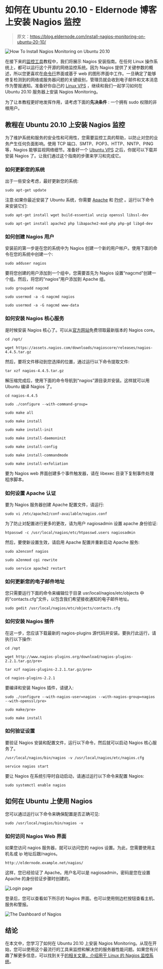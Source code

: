 # 如何在 Ubuntu 20.10 - Eldernode 博客上安装 Nagios 监控

> 原文：<https://blog.eldernode.com/install-nagios-monitoring-on-ubuntu-20-10/>

![How To Install Nagios Monitoring on Ubuntu 20.10](img/13c218e5697893099ac33356ae3bea4a.png)

在接下来的[监控工具](https://blog.eldernode.com/website-and-server-monitoring-tools/)教程中，我们将展示 Nagios 安装指南。在任何 Linux 操作系统上，都可以运行这个开源的网络监控系统。因为 Nagios 提供了关键参数的概述，所以您更喜欢在[命令行](https://blog.eldernode.com/linux-server-monitoring-commands/)界面或基于 web 的图形界面中工作。一旦确定了能够修复检测到的网络或服务器问题的关键级别，管理员就会收到电子邮件和文本消息作为警报通知。准备好你自己的 [Linux VPS](https://eldernode.com/linux-vps/) ，继续和我们一起学习如何在 Ubuntu 20.10 服务器上安装 Nagios Monitoring。

为了让本教程更好地发挥作用，请考虑下面的**先决条件** :
一个拥有 sudo 权限的非根用户。

## 教程在 Ubuntu 20.10 上安装 Nagios 监控

为了维护系统和服务的安全性和可用性，您需要监控工具的帮助，以防止对您的业务产生任何负面影响。使用 TCP 端口、SMTP、POP3、HTTP、NNTP、PING 等，Nagios 能够监视网络细节。准备好一个 [Ubuntu VPS](https://eldernode.com/ubuntu-vps/) 之后，你就可以下载并安装 Nagios 了。让我们通过这个指南的步骤来学习和完成它。

### 如何更新您的系统

出于一些安全考虑，最好更新您的系统:

```
sudo apt-get update
```

注意:如果你最近安装了 Ubuntu 系统，你需要 [Apache](https://blog.eldernode.com/apache-web-server-ubuntu-20/) 和 [PHP](https://blog.eldernode.com/install-and-configure-php-on-ubuntu-20-04/) 。运行以下命令来安装它们:

```
sudo apt-get install wget build-essential unzip openssl libssl-dev
```

```
sudo apt-get install apache2 php libapache2-mod-php php-gd libgd-dev
```

### 如何创建 Nagios 用户

安装前的第一步是在您的系统中为 Nagios 创建一个新的用户帐户。使用下面的命令在您的系统中创建一个:

```
sudo adduser nagios
```

要将您创建的用户添加到一个组中，您需要首先为 Nagios 设置“nagcmd”创建一个组。然后，将您的“nagios”用户添加到 Apache 组。

```
sudo groupadd nagcmd
```

```
sudo usermod -a -G nagcmd nagios
```

```
sudo usermod -a -G nagcmd www-data
```

### 如何安装 Nagios 核心服务

是时候安装 Nagios 核心了。可以从[官方网站](https://www.nagios.org/downloads/)免费领取最新版本的 Nagios core。

```
cd /opt/
```

```
wget https://assets.nagios.com/downloads/nagioscore/releases/nagios-4.4.5.tar.gz
```

然后，要将文件移动到您选择的位置，通过运行以下命令提取文件:

```
tar xzf nagios-4.4.5.tar.gz
```

解压缩完成后，使用下面的命令导航到“nagios”源目录并安装。这样就可以用 Ubuntu 编译 Nagios 了。

```
cd nagios-4.4.5
```

```
sudo ./configure --with-command-group=
```

```
sudo make all
```

```
sudo make install
```

```
sudo make install-init
```

```
sudo make install-daemoninit
```

```
sudo make install-config
```

```
sudo make install-commandmode
```

```
sudo make install-exfoliation
```

要为 Nagios web 界面创建多个事件触发器，请在 libexec 目录下复制事件处理程序脚本。

### 如何设置 Apache 认证

要为 Nagios 服务器创建 Apache 配置文件，请运行:

```
sudo vi /etc/apache2/conf-available/nagios.conf
```

为了防止对配置进行更多的更改，请为用户 nagiosadmin 设置 apache 身份验证:

```
htpasswd -c /usr/local/nagios/etc/htpasswd.users nagiosadmin
```

然后，要使新设置生效，请启用 Apache 配置并重新启动 Apache 服务:

```
sudo a2enconf nagios
```

```
sudo a2enmod cgi rewrite
```

```
sudo service apache2 restart
```

### 如何更新您的电子邮件地址

您只需要运行下面的命令来编辑位于目录 usr/local/nagios/etc/objects 中的“contacts.cfg”文件，以包含我们希望接收通知的电子邮件地址。

```
sudo gedit /usr/local/nagios/etc/objects/contacts.cfg
```

### 如何安装 Nagios 插件

在这一步，您应该下载最新的 nagios-plugins 源代码并安装。要执行此运行，请执行以下操作:

```
cd /opt
```

```
wget http://www.nagios-plugins.org/download/nagios-plugins-2.2.1.tar.gz/pre>
```

```
tar xzf nagios-plugins-2.2.1.tar.gz/pre>
```

```
cd nagios-plugins-2.2.1
```

要编译和安装 Nagios 插件，请键入:

```
sudo ./configure --with-nagios-user=nagios --with-nagios-group=nagios --with-openssl/pre>
```

```
sudo make/pre>
```

```
sudo make install
```

### 如何验证设置

要验证 Nagios 安装和配置文件，运行以下命令，然后就可以启动 Nagios 核心服务了。

```
/usr/local/nagios/bin/nagios -v /usr/local/nagios/etc/nagios.cfg
```

```
service nagios start
```

要让 Nagios 在系统引导时自动启动，请通过运行以下命令来配置 Nagios:

```
sudo systemctl enable nagios
```

## 如何在 Ubuntu 上使用 Nagios

您可以通过运行以下命令来确保配置是否正确可见:

```
sudo /usr/local/nagios/bin/nagios -v
```

### 如何访问 Nagios Web 界面

如果您访问 nagios 服务器，就可以访问您的 nagios 设置。为此，您需要使用主机名或 ip 地址后跟/nagios。

```
http://eldernode.example.net/nagios/
```

这样，您已经验证了 Apache。用户名可以是 nagiosadmin，密码是您在设置 Apache 的身份验证步骤时创建的。

![Login page](img/1a2d8ef63b5dee5be3b41a3926155d57.png)

登录后，您可以查看如下所示的 Nagios 界面。也可以使用侧边栏按钮查看主机、服务和警报。

![The Dashboard of Nagios](img/02b30d9ccc8f207c650cbd1ac3325fa9.png)

## 结论

在本文中，您学习了如何在 Ubuntu 20.10 上安装 Nagios Monitoring。从现在开始，您可以使用这个最流行的工具来监控和解决您的服务器性能问题。如果您有兴趣了解更多信息，可以找到关于[的相关文章，介绍用于 Linux 的 Nagios 监控系统](https://blog.eldernode.com/nagios-monitoring-system-for-linux/)。